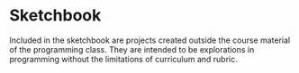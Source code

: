 # Sketchbook
Included in the sketchbook are projects created outside the course material of the programming class. They are intended to be explorations in programming without the limitations of curriculum and rubric.
